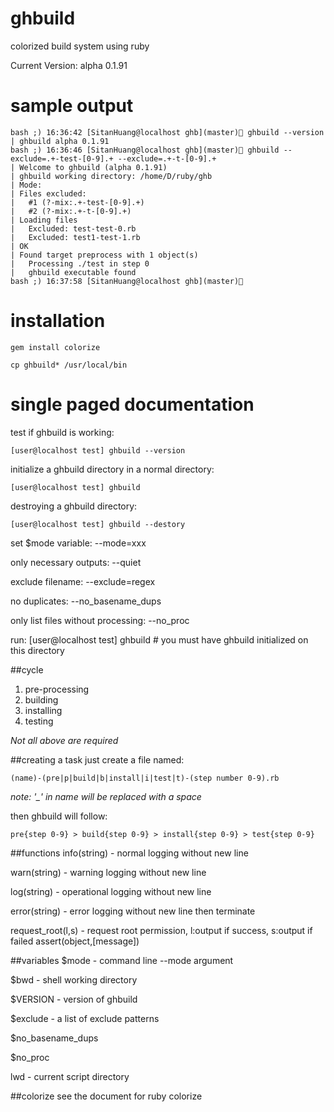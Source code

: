 # ghbuild
colorized build system using ruby

Current Version: alpha 0.1.91

# sample output
	bash ;) 16:36:42 [SitanHuang@localhost ghb](master) ghbuild --version
	| ghbuild alpha 0.1.91
	bash ;) 16:36:46 [SitanHuang@localhost ghb](master) ghbuild --exclude=.+-test-[0-9].+ --exclude=.+-t-[0-9].+
	| Welcome to ghbuild (alpha 0.1.91)
	| ghbuild working directory: /home/D/ruby/ghb
	| Mode: 
	| Files excluded:
	| 	#1 (?-mix:.+-test-[0-9].+)
	| 	#2 (?-mix:.+-t-[0-9].+)
	| Loading files
	| 	Excluded: test-test-0.rb
	| 	Excluded: test1-test-1.rb
	| OK
	| Found target preprocess with 1 object(s)
	| 	Processing ./test in step 0
	| 	ghbuild executable found
	bash ;) 16:37:58 [SitanHuang@localhost ghb](master) 


# installation
	gem install colorize
	
	cp ghbuild* /usr/local/bin

# single paged documentation
test if ghbuild is working:

	[user@localhost test] ghbuild --version

initialize a ghbuild directory in a normal directory:

	[user@localhost test] ghbuild

destroying a ghbuild directory:

	[user@localhost test] ghbuild --destory

set $mode variable: --mode=xxx

only necessary outputs: --quiet

exclude filename: --exclude=regex

no duplicates: --no_basename_dups

only list files without processing: --no_proc

run:
	[user@localhost test] ghbuild # you must have ghbuild initialized on this directory

##cycle
1. pre-processing
2. building
3. installing
4. testing

*Not all above are required*

##creating a task
just create a file named:

	(name)-(pre|p|build|b|install|i|test|t)-(step number 0-9).rb

*note: '_' in name will be replaced with a space*

then ghbuild will follow:

	pre{step 0-9} > build{step 0-9} > install{step 0-9} > test{step 0-9}

##functions
info(string) - normal logging without new line

warn(string) - warning logging without new line

log(string) - operational logging without new line

error(string) - error logging without new line then terminate

request_root(l,s) - request root permission, l:output if success, s:output if failed
assert(object,[message])

##variables
$mode - command line --mode argument

$bwd - shell working directory

$VERSION - version of ghbuild

$exclude - a list of exclude patterns

$no_basename_dups

$no_proc

lwd - current script directory

##colorize
see the document for ruby colorize
